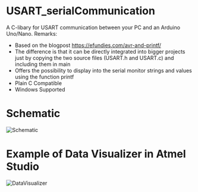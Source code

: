 # USART_serialCommunication
 
A C-libary for USART communication between your PC and an Arduino Uno/Nano.
Remarks:
- Based on the blogpost https://efundies.com/avr-and-printf/
- The difference is that it can be directly integrated into bigger projects just by copying the two source files (USART.h and USART.c) and including them in main
- Offers the possibility to display into the serial monitor strings and values using the function printf
- Plain C Compatible
- Windows Supported

# Schematic
![Schematic](https://user-images.githubusercontent.com/75970114/221395379-c9293a9c-a975-4380-94a7-166ec361438c.png)


# Example of Data Visualizer in Atmel Studio
![DataVisualizer](https://user-images.githubusercontent.com/75970114/221395299-a2cf29fb-c40b-4aef-99b6-d97bdc2528e9.PNG)
